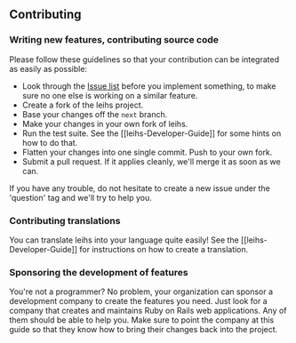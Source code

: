 ## Contributing

### Writing new features, contributing source code

Please follow these guidelines so that your contribution can be integrated as easily as possible:

* Look through the [Issue list](http://github.com/zhdk/leihs/issues) before you implement something, to make sure no one else is working on a similar feature.
* Create a fork of the leihs project.
* Base your changes off the `next` branch.
* Make your changes in your own fork of leihs.
* Run the test suite. See the [[leihs-Developer-Guide]] for some hints on how to do that.
* Flatten your changes into one single commit. Push to your own fork.
* Submit a pull request. If it applies cleanly, we'll merge it as soon as we can.

If you have any trouble, do not hesitate to create a new issue under the 'question' tag and we'll try to help you.


### Contributing translations

You can translate leihs into your language quite easily! See the [[leihs-Developer-Guide]] for instructions on how to create a translation.


### Sponsoring the development of features

You're not a programmer? No problem, your organization can sponsor a development company to create the features you need. Just look for a company that creates and maintains Ruby on Rails web applications. Any of them should be able to help you. Make sure to point the company at this guide so that they know how to bring their changes back into the project.
